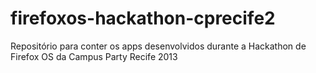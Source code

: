 firefoxos-hackathon-cprecife2
=============================

Repositório para conter os apps desenvolvidos durante a Hackathon de Firefox OS da Campus Party Recife 2013
